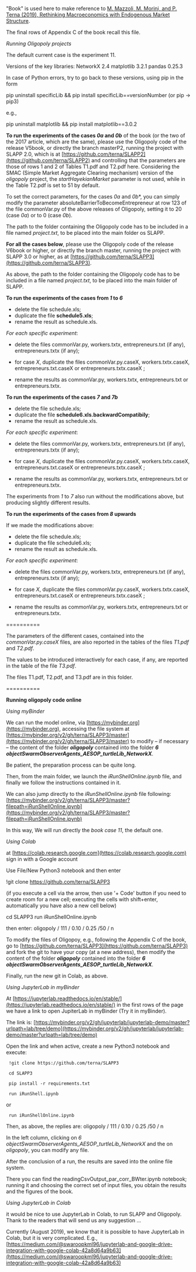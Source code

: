 "Book" is used here to make reference to [M. Mazzoli, M. Morini, and P. Terna (2019), Rethinking Macroeconomics with Endogenous Market Structure](https://www.cambridge.org/core/books/rethinking-macroeconomics-with-endogenous-market-structure/CF5640C357029D9E49BE67D63A3FB122#).

The final rows of Appendix C of the book recall this file.



*Running Oligopoly projects*

The default current case is the experiment 11.


Versions of the key libraries:
NetworkX 2.4
matplotlib 3.2.1
pandas 0.25.3

In case of Python errors, try to go back to these versions, using pip in the form

pip uninstall specificLib && pip install specificLib==versionNumber
(or pip -> pip3)

e.g.,

pip uninstall matplotlib && pip install matplotlib==3.0.2


**To run the experiments of the cases *0a* and *0b*** of the book (or the two of the 2017 article, which are the same),
please use the Oligopoly code of the release V5book, or directly the branch masterP2, running the project with SLAPP 2.0,
which is at [https://github.com/terna/SLAPP2](https://github.com/terna/SLAPP2) and controlling that the parameters are those of rows 1 and 2 of Tables T1.pdf and T2.pdf here. Considering the SMAC (Simple Market Aggregate Clearing mechanism)  version of the *oligopoly* project, the *startHayekianMarket* parameter is not used, while in the Table T2.pdf is set to 51 by default.

To set the correct parameters, for the cases *0a* and *0b**, you can simply modify the parameter absoluteBarrierToBecomeEntrepreneur at row 123 of the file commonVar.py of the above releases of Oligopoly, setting it to 20 (case *0a*) or to 0 (case *0b*).

The path to the folder containing the Oligopoly code has to be included in a file named *project.txt*, to be placed into the main folder os SLAPP.

**For all the cases below**, please use the Oligopoly code of the release V6book or higher,
or directly the branch master, running the project with SLAPP 3.0 or higher,
as at [https://github.com/terna/SLAPP3](https://github.com/terna/SLAPP3).

As above, the path to the folder containing the Oligopoly code has to be included in a file named *project.txt*, to be placed into the main folder of SLAPP.

**To run the experiments of the cases from *1* to *6***

* delete the file schedule.xls;
* duplicate the file **schedule5.xls**;
* rename the result as schedule.xls.

*For each specific experiment*:
* delete the files commonVar.py,  workers.txtx, entrepreneurs.txt (if any), entrepreneurs.txtx (if any);

* for case *X*, duplicate the files commonVar.py.caseX, workers.txtx.caseX, entrepreneurs.txt.caseX or entrepreneurs.txtx.caseX ;

* rename the results as commonVar.py,  workers.txtx, entrepreneurs.txt or entrepreneurs.txtx.

**To run the experiments of the cases *7* and *7b***
* delete the file schedule.xls;
* duplicate the file **schedule6.xls.backwardCompatibily**;
* rename the result as schedule.xls.

*For each specific experiment*:
* delete the files commonVar.py,  workers.txtx, entrepreneurs.txt (if any), entrepreneurs.txtx (if any);

* for case *X*, duplicate the files commonVar.py.caseX, workers.txtx.caseX, entrepreneurs.txt.caseX or entrepreneurs.txtx.caseX ;

* rename the results as commonVar.py,  workers.txtx, entrepreneurs.txt or entrepreneurs.txtx.

The experiments from *1* to *7* also run without the modifications above, but producing slightly different results.

**To run the experiments of the cases from *8* upwards**

If we made the modifications above:
* delete the file schedule.xls;
* duplicate the file schedule6.xls;
* rename the result as schedule.xls.

*For each specific experiment*:
* delete the files commonVar.py,  workers.txtx, entrepreneurs.txt (if any), entrepreneurs.txtx (if any);

* for case *X*, duplicate the files commonVar.py.caseX, workers.txtx.caseX, entrepreneurs.txt.caseX or entrepreneurs.txtx.caseX ;

* rename the results as commonVar.py,  workers.txtx, entrepreneurs.txt or entrepreneurs.txtx.

==========

The parameters of the different cases, contained into the *commonVar.py.caseX* files, are also reported in the tables of the files *T1.pdf* and *T2.pdf*.

The values to be introduced interactively for each case, if any, are reported in the table of the file *T3.pdf*.

The files T1.pdf, T2.pdf, and T3.pdf are in this folder.

==========


**Running oligopoly code online**


*Using myBinder*

We can run the model online, via [https://mybinder.org](https://mybinder.org),
accessing the file system at
[https://mybinder.org/v2/gh/terna/SLAPP3/master](https://mybinder.org/v2/gh/terna/SLAPP3/master) to modify – if necessary – the content of the folder ***oligopoly*** contained into the
folder ***6 objectSwarmObserverAgents_AESOP_turtleLib_NetworkX***.

Be patient, the preparation process can be quite long.

Then, from the main folder, we launch the *iRunShellOnline.ipynb* file, and finally we follow the instructions contained in it.

We can also jump directly to the *iRunShellOnline.ipynb* file following: [https://mybinder.org/v2/gh/terna/SLAPP3/master?filepath=iRunShellOnline.ipynb](https://mybinder.org/v2/gh/terna/SLAPP3/master?filepath=iRunShellOnline.ipynb)

In this way, We will run directly the *book case 11*, the default one.


*Using Colab*

at [https://colab.research.google.com](https://colab.research.google.com) sign in
with a Google account

Use File/New Python3 notebook and then enter

!git clone https://github.com/terna/SLAPP3

(if you execute a cell via the arrow, then use '+ Code' button if you need to
create room for a new cell; executing the cells with shift+enter, automatically
you have also a new cell below)

cd SLAPP3
run iRunShellOnline.ipynb

then enter: oligopoly / 111 / 0.10 / 0.25 /50 / n

To modify the files of Oligopoy, e.g., following the Appendix C of the book, go
to [https://github.com/terna/SLAPP3](https://github.com/terna/SLAPP3) and fork
the git to have your copy (at a new address), then modify the content of the
folder ***oligopoly*** contained into the
folder ***6 objectSwarmObserverAgents_AESOP_turtleLib_NetworkX***.

Finally, run the new git in Colab, as above.


*Using JupyterLab in myBinder*

At [https://jupyterlab.readthedocs.io/en/stable/](https://jupyterlab.readthedocs.io/en/stable/) in the first rows of the page we have a link to open JupiterLab in myBinder (Try it in myBinder).

The link is: [https://mybinder.org/v2/gh/jupyterlab/jupyterlab-demo/master?urlpath=lab/tree/demo](https://mybinder.org/v2/gh/jupyterlab/jupyterlab-demo/master?urlpath=lab/tree/demo)


Open the link and when active, create a new Python3 notebook and execute:

     !git clone https://github.com/terna/SLAPP3

     cd SLAPP3

     pip install -r requirements.txt

     run iRunShell.ipynb

or

     run iRunShellOnline.ipynb

Then, as above, the replies are: oligopoly / 111 / 0.10 / 0.25 /50 / n

In the left column, clicking on *6 objectSwarmObserverAgents_AESOP_turtleLib_NetworkX*
and the on *oligopoly*, you can modify any file.

After the conclusion of a run, the results are saved into the online file system.

There you can find the readingCsvOutput_par_corr_BWter.ipynb notebook; running
it and choosing the correct set of input files, you obtain the results
and the figures of the book.


*Using JupyterLab in Colab*

it would be nice to use JupyterLab in Colab, to run SLAPP and Oligopoly. Thank to
the readers that will send us any suggestion ...

Currently (August 2019), we know that it is possible to have JupyterLab in Colab,
but it is very complicated. E.g., [https://medium.com/@swaroopkml96/jupyterlab-and-google-drive-integration-with-google-colab-42a8d64a9b63](https://medium.com/@swaroopkml96/jupyterlab-and-google-drive-integration-with-google-colab-42a8d64a9b63)
